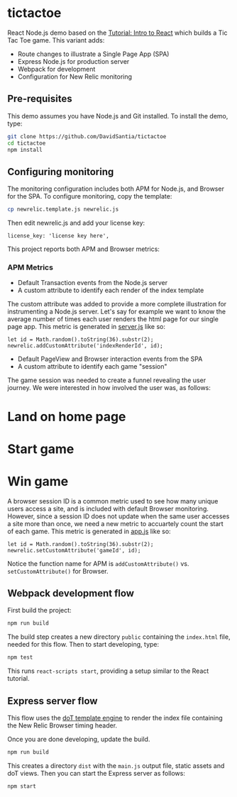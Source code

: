 # tictactoe
React Node.js demo based on the [Tutorial: Intro to React](https://reactjs.org/tutorial/tutorial.html) which builds a Tic Tac Toe game. This variant adds:
* Route changes to illustrate a Single Page App (SPA)
* Express Node.js for production server
* Webpack for development
* Configuration for New Relic monitoring

## Pre-requisites
This demo assumes you have Node.js and Git installed. To install the demo, type:
```sh
git clone https://github.com/DavidSantia/tictactoe
cd tictactoe
npm install
```

## Configuring monitoring
The monitoring configuration includes both APM for Node.js, and Browser for the SPA.  To configure monitoring, copy the template:
```sh
cp newrelic.template.js newrelic.js
```

Then edit newrelic.js and add your license key:
```
license_key: 'license key here',
```

This project reports both APM and Browser metrics:
### APM Metrics
* Default Transaction events from the Node.js server
* A custom attribute to identify each render of the index template

The custom attribute was added to provide a more complete illustration for instrumenting a Node.js server. Let's say for example we want to know the average number of times each user renders the html page for our single page app.  This metric is generated in [server.js](https://github.com/DavidSantia/tictactoe/blob/master/src/server/server.js) like so:
```
let id = Math.random().toString(36).substr(2);
newrelic.addCustomAttribute('indexRenderId', id);
```

* Default PageView and Browser interaction events from the SPA
* A custom attribute to identify each game "session"

The game session was needed to create a funnel revealing the user journey.  We were interested in how involved the user was, as follows:
# Land on home page
# Start game
# Win game

A browser session ID is a common metric used to see how many unique users access a site, and is included with default Browser monitoring.  However, since a session ID does not update when the same user accesses a site more than once, we need a new metric to accuartely count the start of each game. This metric is generated in [app.js](https://github.com/DavidSantia/tictactoe/blob/master/src/js/app.js) like so:
```
let id = Math.random().toString(36).substr(2);
newrelic.setCustomAttribute('gameId', id);
```

Notice the function name for APM is `addCustomAttribute()` vs. `setCustomAttribute()` for Browser.

## Webpack development flow
First build the project:
```sh
npm run build
```

The build step creates a new directory `public` containing the `index.html` file, needed for this flow.
Then to start developing, type:
```sh
npm test
```
This runs `react-scripts start`, providing a setup similar to the React tutorial.

## Express server flow
This flow uses the [doT template engine](https://www.npmjs.com/package/express-dot-engine) to render the index file containing the New Relic Browser timing header.

Once you are done developing, update the build.
```sh
npm run build
```

This creates a directory `dist` with the `main.js` output file, static assets and doT views.  Then you can start the Express server as follows:
```sh
npm start
```

